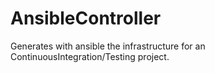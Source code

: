 # AnsibleController
Generates with ansible the infrastructure for an ContinuousIntegration/Testing project.
